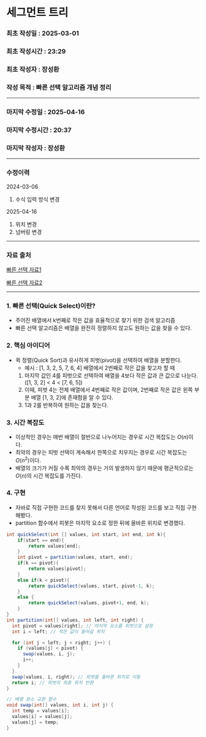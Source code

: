 # 세그먼트 트리

### 최초 작성일 : 2025-03-01
### 최초 작성시간 : 23:29
### 최초 작성자 : 장성환
### 작성 목적 : 빠른 선택 알고리즘 개념 정리

---

### 마지막 수정일 : 2025-04-16
### 마지막 수정시간 : 20:37
### 마지막 작성자 : 장성환

---

### 수정이력

2024-03-06
1. 수식 입력 방식 변경

2025-04-16
1. 위치 변경
2. 넘버링 변경

---

### 자료 출처

[빠른 선택 자료1](https://yoeubi.github.io/data-structure/11-index)

[빠른 선택 자료2](https://www.daleseo.com/quick-select/)

---
### 1. 빠른 선택(Quick Select)이란?

* 주어진 배열에서 k번째로 작은 값을 효율적으로 찾기 위한 검색 알고리즘  
* 빠른 선택 알고리즘은 배열을 완전히 정렬하지 않고도 원하는 값을 찾을 수 있다.

### 2. 핵심 아이디어

* 퀵 정렬(Quick Sort)과 유사하게 피벗(pivot)을 선택하여 배열을 분할한다.
  * 예시 : [1, 3, 2, 5, 7, 6, 4] 배열에서 2번째로 작은 값을 찾고자 할 때 
  1. 마지막 값인 4를 피벗으로 선택하여 배열을 4보다 작은 값과 큰 값으로 나눈다.([1, 3, 2] < 4 < [7, 6, 5])
  2. 이때, 피벗 4는 전체 배열에서 4번째로 작은 값이며, 2번째로 작은 값은 왼쪽 부분 배열 [1, 3, 2]에 존재함을 알 수 있다.
  3. 1과 2를 반복하여 원하는 값을 찾는다.

### 3. 시간 복잡도

* 이상적인 경우는 매번 배열이 절반으로 나누어지는 경우로 시간 복잡도는 $O(n)$이다.
* 최악의 경우는 피벗 선택이 계속해서 한쪽으로 치우지는 경우로 시간 복잡도는 $O(n^2)$이다.
* 배열의 크기가 커질 수록 최악의 경우는 거의 발생하지 않기 때문에 평균적으로는 $O(n)$의 시간 복잡도를 가진다.

### 4. 구현

* 자바로 직접 구현한 코드를 찾지 못해서 다른 언어로 작성된 코드를 보고 직접 구현해봤다.
* partition 함수에서 피봇은 마지막 요소로 정한 뒤에 올바른 위치로 변경했다.
```java
int quickSelect(int [] values, int start, int end, int k){
    if(start == end){
        return values[end];
    }
    int pivot = partition(values, start, end);
    if(k == pivot){
        return values[pivot];
    }
    else if(k < pivot){
        return quickSelect(values, start, pivot-1, k);
    }
    else {
        return quickSelect(values, pivot+1, end, k);
    }
}
int partition(int[] values, int left, int right) {
  int pivot = values[right]; // 마지막 요소를 피벗으로 설정
  int i = left; // 작은 값이 들어갈 위치

  for (int j = left; j < right; j++) {
    if (values[j] < pivot) {
      swap(values, i, j);
      i++;
    }
  }
  swap(values, i, right); // 피벗을 올바른 위치로 이동
  return i; // 피벗의 최종 위치 반환
}

// 배열 원소 교환 함수
void swap(int[] values, int i, int j) {
  int temp = values[i];
  values[i] = values[j];
  values[j] = temp;
}
```